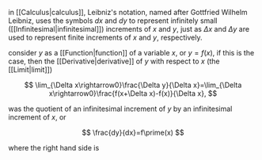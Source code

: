 in [[Calculus|calculus]], Leibniz's notation, named after Gottfried Wilhelm Leibniz, uses the symbols $dx$ and $dy$ to represent infinitely small ([[Infinitesimal|infinitesimal]]) increments of $x$ and $y$, just as $\Delta x$ and $\Delta y$ are used to represent finite increments of $x$ and $y$, respectively.  

consider $y$ as a [[Function|function]] of a variable $x$, or $y=f(x)$, if this is the case, then the [[Derivative|derivative]] of $y$ with respect to $x$ (the [[Limit|limit]])

$$
\lim_{\Delta x\rightarrow0}\frac{\Delta y}{\Delta x}=\lim_{\Delta x\rightarrow0}\frac{f(x+\Delta x)-f(x)}{\Delta x},
$$

was the quotient of an infinitesimal increment of $y$ by an infinitesimal increment of $x$, or

$$
\frac{dy}{dx}=f\prime(x)
$$

where the right hand side is 